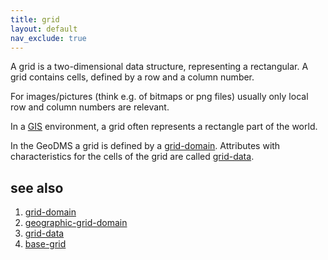 ```yaml
---
title: grid
layout: default
nav_exclude: true
---
```

A grid is a two-dimensional data structure, representing a rectangular. 
A grid contains cells, defined by a row and a column number.

For images/pictures (think e.g. of bitmaps or png files) usually only local row and column numbers are relevant.

In a [GIS](https://en.wikipedia.org/wiki/Geographic_information_system) environment, a grid often represents a rectangle part of the world.

In the GeoDMS a grid is defined by a [grid-domain](grid-domain). Attributes with characteristics for the cells of the grid are called [grid-data](grid-data). 

## see also

1. [grid-domain](grid-domain)
2. [geographic-grid-domain](geographic-grid-domain)
2. [grid-data](grid-data)
3. [base-grid](base-grid)